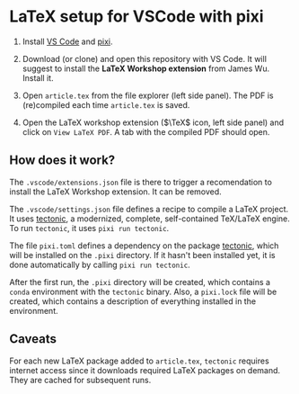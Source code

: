 # LaTeX setup for VSCode with pixi

1. Install
[VS Code](https://code.visualstudio.com)
and
[pixi](https://pixi.sh/).

2. Download (or clone) and open this repository with VS Code.
It will suggest to install the **LaTeX Workshop extension** from James Wu.
Install it.

3. Open `article.tex` from the file explorer (left side panel).
The PDF is (re)compiled each time `article.tex` is saved.

4. Open the LaTeX workshop extension ($\TeX$ icon, left side panel)
and click on `View LaTeX PDF`.
A tab with the compiled PDF should open.

## How does it work?

The `.vscode/extensions.json` file is there to trigger a recomendation
to install the LaTeX Workshop extension.
It can be removed.

The `.vscode/settings.json` file defines a recipe to compile a LaTeX project.
It uses [tectonic](https://tectonic-typesetting.github.io),
a modernized, complete, self-contained TeX/LaTeX engine.
To run `tectonic`,
it uses `pixi run tectonic`.

The file `pixi.toml` defines a dependency on the package
[tectonic](https://tectonic-typesetting.github.io),
which will be installed on the `.pixi` directory.
If it hasn't been installed yet,
it is done automatically by calling `pixi run tectonic`.

After the first run,
the `.pixi` directory will be created,
which contains a `conda` environment with the `tectonic` binary.
Also, a `pixi.lock` file will be created,
which contains a description of everything installed in the environment.

## Caveats

For each new LaTeX package added to `article.tex`,
`tectonic` requires internet access
since it downloads required LaTeX packages on demand.
They are cached for subsequent runs.
